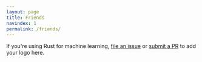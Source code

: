 ```yaml
---
layout: page
title: Friends
navindex: 1
permalink: /friends/
---
```


If you're using Rust for machine learning,
[file an issue](https://github.com/anowell/are-we-learning-yet/issues)
or [submit a PR](https://github.com/anowell/are-we-learning-yet/blob/master/_data/friends.yaml) to add your logo here.